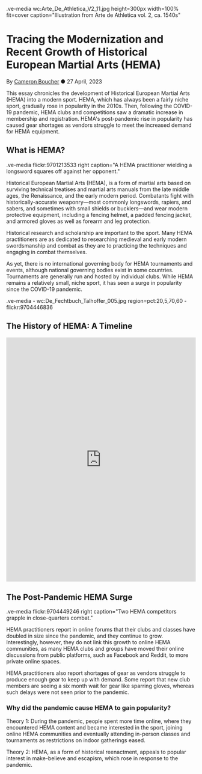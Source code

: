 .ve-media wc:Arte_De_Athletica_V2_11.jpg height=300px width=100% fit=cover caption="Illustration from Arte de Athletica vol. 2, ca. 1540s"

# Tracing the Modernization and Recent Growth of Historical European Martial Arts (HEMA)
By [Cameron Boucher](https://cboucher01.github.io/) ● 27 April, 2023

This essay chronicles the development of Historical European Martial Arts (HEMA) into a modern sport. HEMA, which has always been a fairly niche sport, gradually rose in popularity in the 2010s. Then, following the COVID-19 pandemic, HEMA clubs and competitions saw a dramatic increase in membership and registration. HEMA's post-pandemic rise in popularity has caused gear shortages as vendors struggle to meet the increased demand for HEMA equipment. 

## What is HEMA?

.ve-media flickr:9701213533 right caption="A HEMA practitioner wielding a longsword squares off against her opponent."

Historical European Martial Arts (HEMA), is a form of martial arts based on surviving technical treatises and martial arts manuals from the late middle ages, the Renaissance, and the early modern period. Combatants fight with historically-accurate weaponry—most commonly longswords, rapiers, and sabers, and sometimes with small shields or bucklers—and wear modern protective equipment, including a fencing helmet, a padded fencing jacket, and armored gloves as well as forearm and leg protection. 

Historical research and scholarship are important to the sport. Many HEMA practitioners are as dedicated to researching medieval and early modern swordsmanship and combat as they are to practicing the techniques and engaging in combat themselves.

As yet, there is no international governing body for HEMA tournaments and events, although national governing bodies exist in some countries. Tournaments are generally run and hosted by individual clubs. While HEMA remains a relatively small, niche sport, it has seen a surge in popularity since the COVID-19 pandemic.

.ve-media
    - wc:De_Fechtbuch_Talhoffer_005.jpg region=pct:20,5,70,60
    - flickr:9704446836

## The History of HEMA: A Timeline

<iframe src='https://cdn.knightlab.com/libs/timeline3/latest/embed/index.html?source=1VM49E30m2B6B8ddrJeeCF5DmKCUKmWpEf2Z3aYwgzeM&font=Default&lang=en&initial_zoom=2&height=650' width='100%' height='650' webkitallowfullscreen mozallowfullscreen allowfullscreen frameborder='0'></iframe>

## The Post-Pandemic HEMA Surge

.ve-media flickr:9704449246 right caption="Two HEMA competitors grapple in close-quarters combat."

HEMA practitioners report in online forums that their clubs and classes have doubled in size since the pandemic, and they continue to grow. Interestingly, however, they do not link this growth to online HEMA communities, as many HEMA clubs and groups have moved their online discussions from public platforms, such as Facebook and Reddit, to more private online spaces.

HEMA practitioners also report shortages of gear as vendors struggle to produce enough gear to keep up with demand. Some report that new club members are seeing a six month wait for gear like sparring gloves, whereas such delays were not seen prior to the pandemic.

### Why did the pandemic cause HEMA to gain popularity?

Theory 1: During the pandemic, people spent more time online, where they encountered HEMA content and became interested in the sport, joining online HEMA communities and eventually attending in-person classes and tournaments as restrictions on indoor gatherings eased.

Theory 2: HEMA, as a form of historical reenactment, appeals to popular interest in make-believe and escapism, which rose in response to the pandemic.
